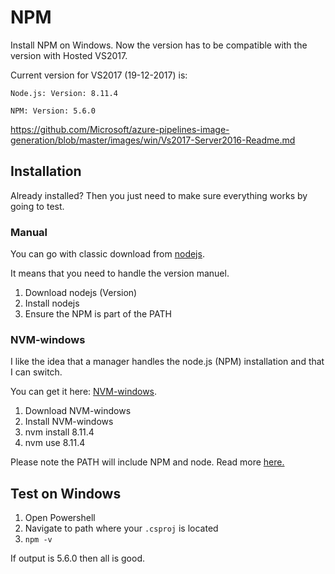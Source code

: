 # NPM

Install NPM on Windows. Now the version has to be compatible with the version with Hosted VS2017.

Current version for VS2017 (19-12-2017) is:

`Node.js: Version: 8.11.4`

`NPM: Version: 5.6.0`

<https://github.com/Microsoft/azure-pipelines-image-generation/blob/master/images/win/Vs2017-Server2016-Readme.md>

## Installation

Already installed? Then you just need to make sure everything works by going to test.

### Manual

You can go with classic download from [nodejs](https://nodejs.org/en/download/).

It means that you need to handle the version manuel.

1. Download nodejs (Version)
2. Install nodejs
3. Ensure the NPM is part of the PATH

### NVM-windows

I like the idea that a manager handles the node.js (NPM) installation and that I can switch.

You can get it here: [NVM-windows](https://github.com/coreybutler/nvm-windows/releases).

1. Download NVM-windows
2. Install NVM-windows
3. nvm install 8.11.4
4. nvm use 8.11.4

Please note the PATH will include NPM and node.
Read more [here.](https://github.com/coreybutler/nvm-windows)

## Test on Windows

1. Open Powershell
2. Navigate to path where your `.csproj` is located
3. `npm -v`

If output is 5.6.0 then all is good.